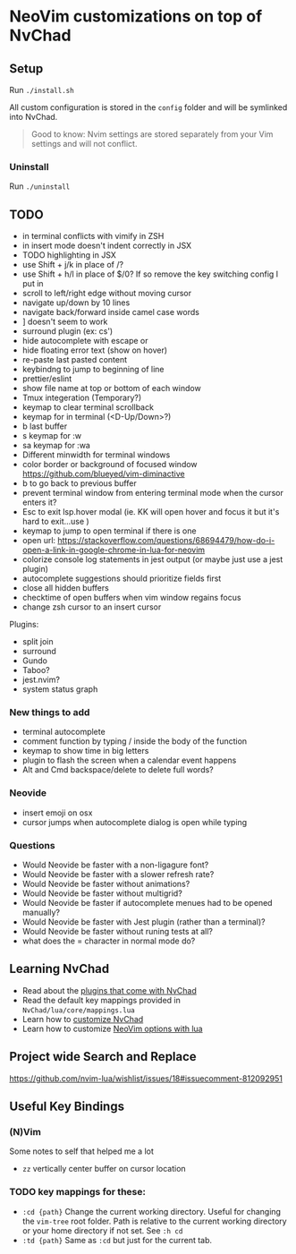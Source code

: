 # NeoVim customizations on top of NvChad

## Setup

Run `./install.sh`

All custom configuration is stored in the `config` folder and will be symlinked into NvChad.

> Good to know: Nvim settings are stored separately from your Vim settings and
> will not conflict.

### Uninstall

Run `./uninstall`

## TODO

- <Esc> in terminal conflicts with vimify in ZSH
- <Enter> in insert mode doesn't indent correctly in JSX
- TODO highlighting in JSX
- use Shift + j/k in place of <C-n>/<C-p>?
- use Shift + h/l in place of $/0? If so remove the key switching config I put
in
- scroll to left/right edge without moving cursor
- navigate up/down by 10 lines
- navigate back/forward inside camel case words
- <leader>] doesn't seem to work
- surround plugin (ex: cs')
- hide autocomplete with escape or <C-c>
- hide floating error text (show on hover)
- re-paste last pasted content
- keybindng to jump to beginning of line
- prettier/eslint 
- show file name at top or bottom of each window
- Tmux <C-HJKL> integeration (Temporary?)
- keymap to clear terminal scrollback
- keymap for <Up> <Down> in terminal (<D-Up/Down>?)
- <leader>b last buffer
- s keymap for :w
- sa keymap for :wa
- Different minwidth for terminal windows
- color border or background of focused window
  https://github.com/blueyed/vim-diminactive
- <leader>b to go back to previous buffer
- prevent terminal window from entering terminal mode when the cursor enters it?
- Esc to exit lsp.hover modal (ie. KK will open hover and focus it but it's hard
to exit...use <C-J>)
- keymap to jump to open terminal if there is one
- open url:
https://stackoverflow.com/questions/68694479/how-do-i-open-a-link-in-google-chrome-in-lua-for-neovim
- colorize console log statements in jest output (or maybe just use a jest
plugin)
- autocomplete suggestions should prioritize fields first
- close all hidden buffers
- checktime of open buffers when vim window regains focus
- change zsh cursor to an insert cursor

Plugins:
- split join
- surround
- Gundo
- Taboo?
- jest.nvim?
- system status graph

### New things to add

- terminal autocomplete
- comment function by typing <leader>/ inside the body of the function
- keymap to show time in big letters
- plugin to flash the screen when a calendar event happens
- Alt and Cmd backspace/delete to delete full words?

### Neovide

- insert emoji on osx
- cursor jumps when autocomplete dialog is open while typing

### Questions

- Would Neovide be faster with a non-ligagure font?
- Would Neovide be faster with a slower refresh rate?
- Would Neovide be faster without animations?
- Would Neovide be faster without multigrid?
- Would Neovide be faster if autocomplete menues had to be opened manually?
- Would Neovide be faster with Jest plugin (rather than a terminal)?
- Would Neovide be faster without runing tests at all?
- what does the = character in normal mode do?

## Learning NvChad

- Read about the [plugins that come with NvChad](https://github.com/NvChad/NvChad)
- Read the default key mappings provided in `NvChad/lua/core/mappings.lua`
- Learn how to [customize NvChad](https://nvchad.com/config/Walkthrough)
- Learn how to customize [NeoVim options with lua](https://vonheikemen.github.io/devlog/tools/configuring-neovim-using-lua/)

## Project wide Search and Replace

https://github.com/nvim-lua/wishlist/issues/18#issuecomment-812092951

## Useful Key Bindings

### (N)Vim

Some notes to self that helped me a lot

- `zz` vertically center buffer on cursor location

### TODO key mappings for these:
- `:cd {path}` Change the current working directory. Useful for changing the `vim-tree`
root folder. Path is relative to the current working directory or your home directory if not set. See `:h cd`
- `:td {path}` Same as `:cd` but just for the current tab.
